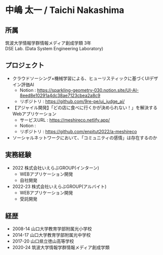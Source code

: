 # 中嶋 太一 / Taichi Nakashima

## 所属
筑波大学情報学群情報メディア創成学類 3年  
DSE Lab. (Data System Engineering Laboratory)

## プロジェクト
- クラウドソーシング×機械学習による、ヒューリスティックに基づくUIデザイン評価AI
  - Notion : https://sparkling-geometry-030.notion.site/UI-AI-8eed8e10291a4dc38ae7123cbea2a8c9
  - リポジトリ : https://github.com/9re-pe/ui_judge_ai/
- 【アジャイル開発】「どの店に食べに行くかが決められない！」を解決するWebアプリケーション
  - サービスURL : https://meshireco.netlify.app/
  - Notion : 
  - リポジトリ : https://github.com/enpitut2022/a-meshireco
- ソーシャルネットワークにおいて、「コミュニティの感情」は存在するのか

## 実務経験
- 2022    株式会社いえらぶGROUP(インターン)
  - WEBアプリケーション開発
  - 自社開発
- 2022-23 株式会社いえらぶGROUP(アルバイト)
  - WEBアプリケーション開発
  - 受託開発

## 経歴
- 2008-14 山口大学教育学部附属光小学校
- 2014-17 山口大学教育学部附属光中学校
- 2017-20 山口県立徳山高等学校
- 2020-24 筑波大学情報学群情報メディア創成学類
